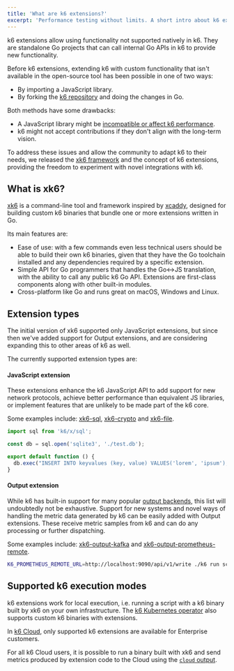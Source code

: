 ```yaml
---
title: 'What are k6 extensions?'
excerpt: 'Performance testing without limits. A short intro about k6 extensions and when to use them.'
---
```


k6 extensions allow using functionality not supported natively in k6. They are standalone Go projects that can call internal Go APIs in k6 to provide new functionality.

Before k6 extensions, extending k6 with custom functionality that isn't available in the
open-source tool has been possible in one of two ways:

- By importing a JavaScript library. 
- By forking the [k6 repository](https://github.com/grafana/k6) and doing the changes in Go.

Both methods have some drawbacks: 

- A JavaScript library might be [incompatible or affect k6 performance](/using-k6/modules/#bundling-node-modules).
- k6 might not accept contributions if they don't align with the long-term vision. 

To address these issues and allow the community to adapt k6 to their needs, we released the [xk6 framework](https://github.com/grafana/xk6) and the concept of k6 extensions, providing the freedom to experiment with novel integrations with k6.


## What is xk6?

[xk6](https://github.com/grafana/xk6) is a command-line tool and framework inspired by
[xcaddy](https://github.com/caddyserver/xcaddy), designed for building custom k6
binaries that bundle one or more extensions written in Go.

Its main features are:

- Ease of use: with a few commands even less technical users should be able to build
  their own k6 binaries, given that they have the Go toolchain installed and any
  dependencies required by a specific extension.
- Simple API for Go programmers that handles the Go<->JS translation, with the
  ability to call any public k6 Go API. Extensions are first-class components along
  with other built-in modules.
- Cross-platform like Go and runs great on macOS, Windows and Linux.


## Extension types

The initial version of xk6 supported only JavaScript extensions, but since then we've
added support for Output extensions, and are considering expanding this to other
areas of k6 as well.

The currently supported extension types are:

#### JavaScript extension

These extensions enhance the k6 JavaScript API to add support for new network
protocols, achieve better performance than equivalent JS libraries, or implement
features that are unlikely to be made part of the k6 core.

Some examples include: [xk6-sql](https://github.com/grafana/xk6-sql),
[xk6-crypto](https://github.com/szkiba/xk6-crypto) and [xk6-file](https://github.com/avitalique/xk6-file).

```javascript
import sql from 'k6/x/sql';

const db = sql.open('sqlite3', './test.db');

export default function () {
  db.exec("INSERT INTO keyvalues (key, value) VALUES('lorem', 'ipsum');");
}
```


#### Output extension

While k6 has built-in support for many popular [output
backends](/getting-started/results-output/), this list will undoubtedly not be
exhaustive. Support for new systems and novel ways of handling the metric data
generated by k6 can be easily added with Output extensions. These receive metric
samples from k6 and can do any processing or further dispatching.

Some examples include: [xk6-output-kafka](https://github.com/grafana/xk6-output-kafka)
and [xk6-output-prometheus-remote](https://github.com/grafana/xk6-output-prometheus-remote).

```bash
K6_PROMETHEUS_REMOTE_URL=http://localhost:9090/api/v1/write ./k6 run script.js -o output-prometheus-remote
```

## Supported k6 execution modes

k6 extensions work for local execution, i.e. running a
script with a k6 binary built by xk6 on your own infrastructure. The [k6 Kubernetes operator](https://github.com/grafana/k6-operator#using-extensions) also supports custom k6 binaries with extensions.

In [k6 Cloud](/cloud/), only supported k6 extensions are available for Enterprise customers. 

For all k6 Cloud users, it is possible to run a binary built with xk6 and send metrics produced by extension code to the Cloud using the [`cloud` output](/results-visualization/cloud/).